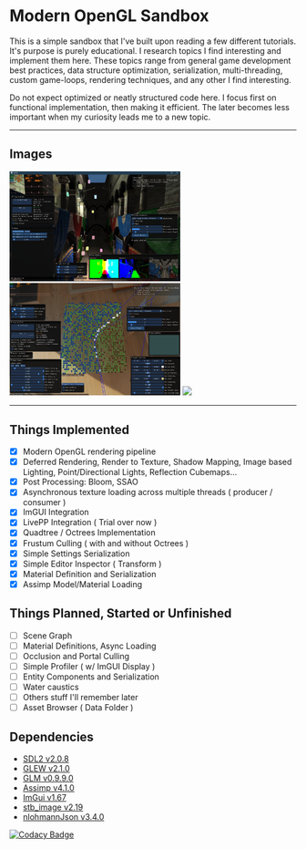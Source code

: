 # Modern OpenGL Sandbox

This is a simple sandbox that I've built upon reading a few different tutorials. It's purpose is purely educational. I research topics I find interesting and implement them here. These topics range from general game development best practices, data structure optimization, serialization, multi-threading, custom game-loops, rendering techniques, and any other I find interesting.

Do not expect optimized or neatly structured code here. I focus first on functional implementation, then making it efficient. The later becomes less important when my curiosity leads me to a new topic.

---
## Images

<img src="gifs/main_1.jpg" width="300">

<img src="gifs/frustum_culling.gif" width="300">

<img src="gifs/camera_interpolation.gif" width="300">

---
## Things Implemented
- [x] Modern OpenGL rendering pipeline
- [x] Deferred Rendering, Render to Texture, Shadow Mapping, Image based Lighting, Point/Directional Lights, Reflection Cubemaps...
- [x] Post Processing: Bloom, SSAO
- [x] Asynchronous texture loading across multiple threads ( producer / consumer )
- [x] ImGUI Integration
- [x] LivePP Integration ( Trial over now )
- [x] Quadtree / Octrees Implementation
- [x] Frustum Culling ( with and without Octrees )
- [x] Simple Settings Serialization
- [x] Simple Editor Inspector ( Transform )
- [x] Material Definition and Serialization
- [x] Assimp Model/Material Loading

## Things Planned, Started or Unfinished
- [ ] Scene Graph
- [ ] Material Definitions, Async Loading
- [ ] Occlusion and Portal Culling
- [ ] Simple Profiler ( w/ ImGUI Display )
- [ ] Entity Components and Serialization
- [ ] Water caustics
- [ ] Others stuff I'll remember later
- [ ] Asset Browser ( Data Folder )

## Dependencies
- [SDL2 v2.0.8](https://www.libsdl.org/)
- [GLEW v2.1.0](http://glew.sourceforge.net/)
- [GLM v0.9.9.0](https://glm.g-truc.net/0.9.9/index.html)
- [Assimp v4.1.0](https://github.com/assimp/assimp)
- [ImGui v1.67](https://github.com/ocornut/imgui)
- [stb_image v2.19](https://github.com/nothings/stb)
- [nlohmannJson v3.4.0](https://github.com/nlohmann/json)


[![Codacy Badge](https://api.codacy.com/project/badge/Grade/3de291961f3644afa783253eb3e967df)](https://www.codacy.com/app/michael.adaixo/OpenGL-Sandbox?utm_source=github.com&amp;utm_medium=referral&amp;utm_content=Mikea15/OpenGL-Sandbox&amp;utm_campaign=Badge_Grade)
